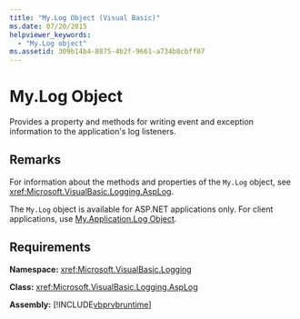 ```yaml
---
title: "My.Log Object (Visual Basic)"
ms.date: 07/20/2015
helpviewer_keywords: 
  - "My.Log object"
ms.assetid: 309b14b4-8875-4b2f-9661-a734b8cbff07
---
```

# My.Log Object
Provides a property and methods for writing event and exception information to the application's log listeners.  
  
## Remarks  
 For information about the methods and properties of the `My.Log` object, see <xref:Microsoft.VisualBasic.Logging.AspLog>.  
  
 The `My.Log` object is available for ASP.NET applications only. For client applications, use [My.Application.Log Object](../../../visual-basic/language-reference/objects/my-application-log-object.md).  
  
## Requirements  
 **Namespace:** <xref:Microsoft.VisualBasic.Logging>  
  
 **Class:** <xref:Microsoft.VisualBasic.Logging.AspLog>  
  
 **Assembly:** [!INCLUDE[vbprvbruntime](~/includes/vbprvbruntime-md.md)]
